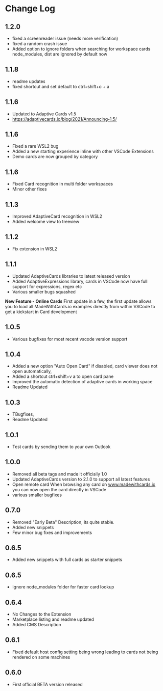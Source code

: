 # Change Log

## 1.2.0
 - fixed a screenreader issue (needs more verification)
 - fixed a random crash issue
 - Added option to ignore folders when searching for workspace cards
   node_modules, dist are ignored by default now

## 1.1.8
 - readme updates
 - fixed shortcut and set default to ctrl+shift+o + a
## 1.1.6
 - Updated to Adaptive Cards v1.5
 - https://adaptivecards.io/blog/2021/Announcing-1.5/
## 1.1.6
 - Fixed a rare WSL2 bug
 - Added a new starting experience inline with other VSCode Extensions
 - Demo cards are now grouped by category
## 1.1.6
 - Fixed Card recognition in multi folder workspaces
 - Minor other fixes
## 1.1.3
 - Improved AdaptiveCard recognition in WSL2
 - Added welcome view to treeview
## 1.1.2
 - Fix extension in WSL2
## 1.1.1
 - Updated AdaptiveCards libraries to latest released version
 - Added AdaptiveExpressions library, cards in VSCode now have full support for expressions, regex etc
 - Various smaller bugs squashed

 **New Feature - Online Cards**
 First update in a few, the first update allows you to load all MadeWithCards.io examples directly from within VSCode to get a
 kickstart in Card development

## 1.0.5
 - Various bugfixes for most recent vscode version support
## 1.0.4
 - Added a new option "Auto Open Card" if disabled, card viewer does not open automatically,
 - Added a shortcut ctrl+shift+v a to open card pane
 - Improved the automatic detection of adaptive cards in working space
 - Readme Updated
## 1.0.3
 - TBugfixes,
 - Readme Updated
## 1.0.1
 - Test cards by sending them to your own Outlook

## 1.0.0
 - Removed all beta tags and made it officially 1.0
 - Updated AdaptiveCards version to 2.1.0 to support all latest features
 - Open remote card
   When browsing any card on www.madewithcards.io you can now open the card directly in VSCode
 - various smaller bugfixes
## 0.7.0
 - Removed "Early Beta" Description, its quite stable. 
 - Added new snippets
 - Few minor bug fixes and improvements
## 0.6.5
 - Added new snippets with full cards as starter snippets
## 0.6.5
 - Ignore node_modules folder for faster card lookup
## 0.6.4
 - No Changes to the Extension
 - Marketplace listing and readme updated
 - Added CMS Description
## 0.6.1
 - Fixed default host config setting being wrong leading to cards not being rendered on some machines
## 0.6.0
 - First official BETA version released
